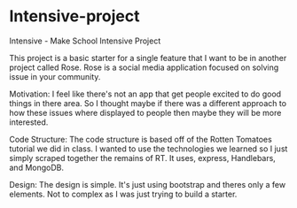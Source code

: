 # Intensive-project
Intensive - Make School Intensive Project

This project is a basic starter for a single feature that I want to be in another project called Rose. Rose is a social media application focused on solving issue in your community.

Motivation:
I feel like there's not an app that get people excited to do good things in there area. So I thought maybe if there was a different approach to how these issues where displayed to people then maybe they will be more interested.

Code Structure:
The code structure is based off of the Rotten Tomatoes tutorial we did in class. I wanted to use the technologies we learned so I just simply scraped together the remains of RT.
It uses, express, Handlebars, and MongoDB.

Design:
The design is simple. It's just using bootstrap and theres only a few elements. Not to complex as I was just trying to build a starter.

